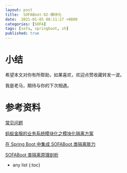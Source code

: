 ```yaml
---
layout: post
title:  SOFABoot-02-模块化
date:  2021-01-05 08:11:27 +0800
categories: [SOFA]
tags: [sofa, springboot, sh]
published: true
---
```





# 小结

希望本文对你有所帮助，如果喜欢，欢迎点赞收藏转发一波。

我是老马，期待与你的下次相遇。

# 参考资料

[常见问题](https://www.sofastack.tech/projects/sofa-boot/faq/)

[蚂蚁金服的业务系统模块化之模块化隔离方案](https://www.sofastack.tech/blog/sofastack-modular-isolation/)

[在 Spring Boot 中集成 SOFABoot 类隔离能力](https://www.sofastack.tech/blog/spring-boot-sofa-boot-class-isolation-integration/)

[SOFABoot 类隔离原理剖析](https://www.sofastack.tech/blog/sofa-boot-class-isolation-deep-dive/)

* any list
{:toc}